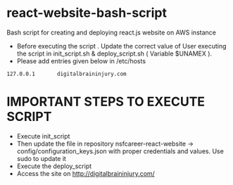 # react-website-bash-script
 Bash script for creating and deploying react.js website on AWS instance
 - Before executing the script . Update the correct value of User executing the script in init_script.sh & deploy_script.sh ( Variable $UNAMEX ). 
 - Please add entries given below in /etc/hosts
```
127.0.0.1       digitalbraininjury.com
```
# IMPORTANT STEPS TO EXECUTE SCRIPT
 - Execute init_script
 - Then update the file in repository nsfcareer-react-website -> config/configuration_keys.json with proper credentials and values. Use sudo to update it
 - Execute the deploy_script
 - Access the site on http://digitalbraininjury.com/ 

